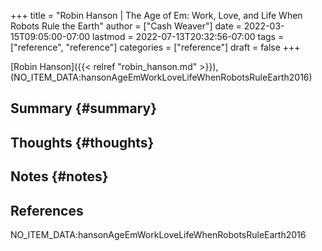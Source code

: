+++
title = "Robin Hanson | The Age of Em: Work, Love, and Life When Robots Rule the Earth"
author = ["Cash Weaver"]
date = 2022-03-15T09:05:00-07:00
lastmod = 2022-07-13T20:32:56-07:00
tags = ["reference", "reference"]
categories = ["reference"]
draft = false
+++

[Robin Hanson]({{< relref "robin_hanson.md" >}}), (NO_ITEM_DATA:hansonAgeEmWorkLoveLifeWhenRobotsRuleEarth2016)


## Summary {#summary}


## Thoughts {#thoughts}


## Notes {#notes}

## References

<style>.csl-entry{text-indent: -1.5em; margin-left: 1.5em;}</style><div class="csl-bib-body">
  <div class="csl-entry">NO_ITEM_DATA:hansonAgeEmWorkLoveLifeWhenRobotsRuleEarth2016</div>
</div>
